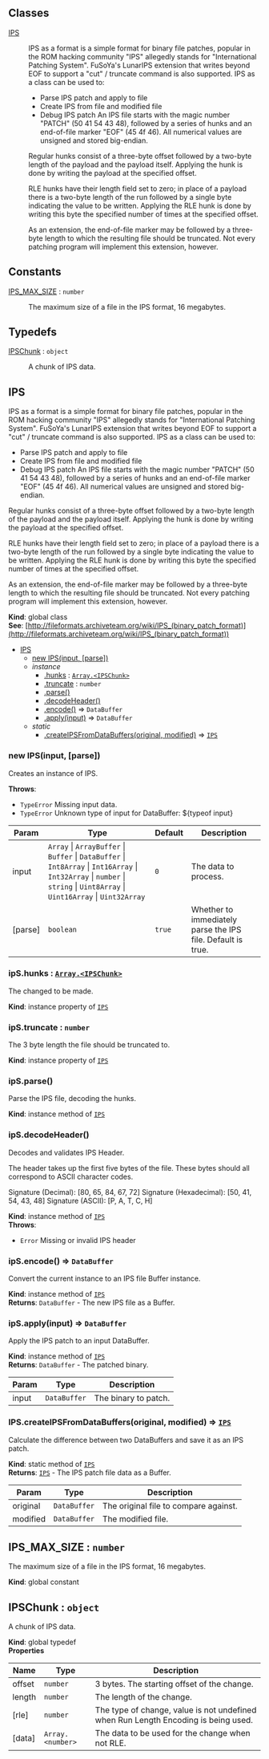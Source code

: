 ## Classes

<dl>
<dt><a href="#IPS">IPS</a></dt>
<dd><p>IPS as a format is a simple format for binary file patches, popular in the ROM hacking community
&quot;IPS&quot; allegedly stands for &quot;International Patching System&quot;.
FuSoYa&#39;s LunarIPS extension that writes beyond EOF to support a &quot;cut&quot; / truncate command is also supported.
IPS as a class can be used to:</p>
<ul>
<li>Parse IPS patch and apply to file</li>
<li>Create IPS from file and modified file</li>
<li>Debug IPS patch
An IPS file starts with the magic number &quot;PATCH&quot; (50 41 54 43 48), followed by a series of hunks and an end-of-file marker &quot;EOF&quot; (45 4f 46).
All numerical values are unsigned and stored big-endian.</li>
</ul>
<p>Regular hunks consist of a three-byte offset followed by a two-byte length of the payload and the payload itself.
Applying the hunk is done by writing the payload at the specified offset.</p>
<p>RLE hunks have their length field set to zero; in place of a payload there is a two-byte length of the run followed by a single byte indicating the value to be written.
Applying the RLE hunk is done by writing this byte the specified number of times at the specified offset.</p>
<p>As an extension, the end-of-file marker may be followed by a three-byte length to which the resulting file should be truncated.
Not every patching program will implement this extension, however.</p>
</dd>
</dl>

## Constants

<dl>
<dt><a href="#IPS_MAX_SIZE">IPS_MAX_SIZE</a> : <code>number</code></dt>
<dd><p>The maximum size of a file in the IPS format, 16 megabytes.</p>
</dd>
</dl>

## Typedefs

<dl>
<dt><a href="#IPSChunk">IPSChunk</a> : <code>object</code></dt>
<dd><p>A chunk of IPS data.</p>
</dd>
</dl>

<a name="IPS"></a>

## IPS
IPS as a format is a simple format for binary file patches, popular in the ROM hacking community
"IPS" allegedly stands for "International Patching System".
FuSoYa's LunarIPS extension that writes beyond EOF to support a "cut" / truncate command is also supported.
IPS as a class can be used to:
- Parse IPS patch and apply to file
- Create IPS from file and modified file
- Debug IPS patch
An IPS file starts with the magic number "PATCH" (50 41 54 43 48), followed by a series of hunks and an end-of-file marker "EOF" (45 4f 46).
All numerical values are unsigned and stored big-endian.

Regular hunks consist of a three-byte offset followed by a two-byte length of the payload and the payload itself.
Applying the hunk is done by writing the payload at the specified offset.

RLE hunks have their length field set to zero; in place of a payload there is a two-byte length of the run followed by a single byte indicating the value to be written.
Applying the RLE hunk is done by writing this byte the specified number of times at the specified offset.

As an extension, the end-of-file marker may be followed by a three-byte length to which the resulting file should be truncated.
Not every patching program will implement this extension, however.

**Kind**: global class  
**See**: [http://fileformats.archiveteam.org/wiki/IPS_(binary_patch_format)](http://fileformats.archiveteam.org/wiki/IPS_(binary_patch_format))  

* [IPS](#IPS)
    * [new IPS(input, [parse])](#new_IPS_new)
    * _instance_
        * [.hunks](#IPS+hunks) : [<code>Array.&lt;IPSChunk&gt;</code>](#IPSChunk)
        * [.truncate](#IPS+truncate) : <code>number</code>
        * [.parse()](#IPS+parse)
        * [.decodeHeader()](#IPS+decodeHeader)
        * [.encode()](#IPS+encode) ⇒ <code>DataBuffer</code>
        * [.apply(input)](#IPS+apply) ⇒ <code>DataBuffer</code>
    * _static_
        * [.createIPSFromDataBuffers(original, modified)](#IPS.createIPSFromDataBuffers) ⇒ [<code>IPS</code>](#IPS)

<a name="new_IPS_new"></a>

### new IPS(input, [parse])
Creates an instance of IPS.

**Throws**:

- <code>TypeError</code> Missing input data.
- <code>TypeError</code> Unknown type of input for DataBuffer: ${typeof input}


| Param | Type | Default | Description |
| --- | --- | --- | --- |
| input | <code>Array</code> \| <code>ArrayBuffer</code> \| <code>Buffer</code> \| <code>DataBuffer</code> \| <code>Int8Array</code> \| <code>Int16Array</code> \| <code>Int32Array</code> \| <code>number</code> \| <code>string</code> \| <code>Uint8Array</code> \| <code>Uint16Array</code> \| <code>Uint32Array</code> | <code>0</code> | The data to process. |
| [parse] | <code>boolean</code> | <code>true</code> | Whether to immediately parse the IPS file. Default is true. |

<a name="IPS+hunks"></a>

### ipS.hunks : [<code>Array.&lt;IPSChunk&gt;</code>](#IPSChunk)
The changed to be made.

**Kind**: instance property of [<code>IPS</code>](#IPS)  
<a name="IPS+truncate"></a>

### ipS.truncate : <code>number</code>
The 3 byte length the file should be truncated to.

**Kind**: instance property of [<code>IPS</code>](#IPS)  
<a name="IPS+parse"></a>

### ipS.parse()
Parse the IPS file, decoding the hunks.

**Kind**: instance method of [<code>IPS</code>](#IPS)  
<a name="IPS+decodeHeader"></a>

### ipS.decodeHeader()
Decodes and validates IPS Header.

The header takes up the first five bytes of the file.
These bytes should all correspond to ASCII character codes.

Signature (Decimal): [80, 65, 84, 67, 72]
Signature (Hexadecimal): [50, 41, 54, 43, 48]
Signature (ASCII): [P, A, T, C, H]

**Kind**: instance method of [<code>IPS</code>](#IPS)  
**Throws**:

- <code>Error</code> Missing or invalid IPS header

<a name="IPS+encode"></a>

### ipS.encode() ⇒ <code>DataBuffer</code>
Convert the current instance to an IPS file Buffer instance.

**Kind**: instance method of [<code>IPS</code>](#IPS)  
**Returns**: <code>DataBuffer</code> - The new IPS file as a Buffer.  
<a name="IPS+apply"></a>

### ipS.apply(input) ⇒ <code>DataBuffer</code>
Apply the IPS patch to an input DataBuffer.

**Kind**: instance method of [<code>IPS</code>](#IPS)  
**Returns**: <code>DataBuffer</code> - The patched binary.  

| Param | Type | Description |
| --- | --- | --- |
| input | <code>DataBuffer</code> | The binary to patch. |

<a name="IPS.createIPSFromDataBuffers"></a>

### IPS.createIPSFromDataBuffers(original, modified) ⇒ [<code>IPS</code>](#IPS)
Calculate the difference between two DataBuffers and save it as an IPS patch.

**Kind**: static method of [<code>IPS</code>](#IPS)  
**Returns**: [<code>IPS</code>](#IPS) - The IPS patch file data as a Buffer.  

| Param | Type | Description |
| --- | --- | --- |
| original | <code>DataBuffer</code> | The original file to compare against. |
| modified | <code>DataBuffer</code> | The modified file. |

<a name="IPS_MAX_SIZE"></a>

## IPS\_MAX\_SIZE : <code>number</code>
The maximum size of a file in the IPS format, 16 megabytes.

**Kind**: global constant  
<a name="IPSChunk"></a>

## IPSChunk : <code>object</code>
A chunk of IPS data.

**Kind**: global typedef  
**Properties**

| Name | Type | Description |
| --- | --- | --- |
| offset | <code>number</code> | 3 bytes. The starting offset of the change. |
| length | <code>number</code> | The length of the change. |
| [rle] | <code>number</code> | The type of change, value is not undefined when Run Length Encoding is being used. |
| [data] | <code>Array.&lt;number&gt;</code> | The data to be used for the change when not RLE. |

